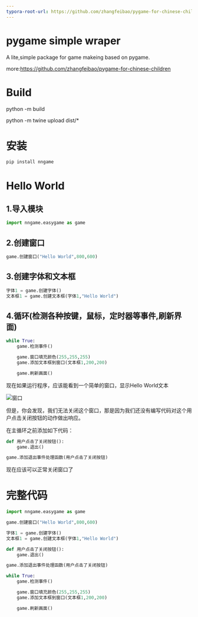 ```yaml
---
typora-root-url: https://github.com/zhangfeibao/pygame-for-chinese-children/tree/main/images
---
```

# pygame simple wraper

A lite,simple package for game makeing based on pygame.

more:https://github.com/zhangfeibao/pygame-for-chinese-children

# Build

python -m build

python -m twine upload dist/*

# 安装

```python
pip install nngame
```

# Hello World

## 1.导入模块

```python
import nngame.easygame as game
```

## 2.创建窗口

```python
game.创建窗口("Hello World",800,600)
```

## 3.创建字体和文本框

```python
字体1 = game.创建字体()
文本框1 = game.创建文本框(字体1,"Hello World")
```

## 4.循环(检测各种按键，鼠标，定时器等事件,刷新界面)

```python
while True:
    game.检测事件()

    game.窗口填充颜色(255,255,255)
    game.添加文本框到窗口(文本框1,200,200)

    game.刷新画面()
```

现在如果运行程序，应该能看到一个简单的窗口，显示Hello World文本

![窗口](https://github.com/zhangfeibao/pygame-for-chinese-children/tree/main/images/hello.png)

但是，你会发现，我们无法关闭这个窗口，那是因为我们还没有编写代码对这个用户点击关闭按钮的动作做出响应。

在主循环之前添加如下代码：

```python
def 用户点击了关闭按钮():
    game.退出()

game.添加退出事件处理函数(用户点击了关闭按钮)
```

现在应该可以正常关闭窗口了

# 完整代码

```python
import nngame.easygame as game

game.创建窗口("Hello World",800,600)

字体1 = game.创建字体()
文本框1 = game.创建文本框(字体1,"Hello World")

def 用户点击了关闭按钮():
    game.退出()

game.添加退出事件处理函数(用户点击了关闭按钮)

while True:
    game.检测事件()

    game.窗口填充颜色(255,255,255)
    game.添加文本框到窗口(文本框1,200,200)

    game.刷新画面()

```
